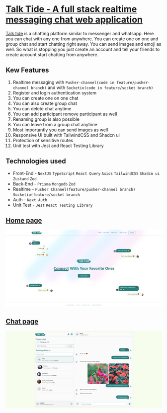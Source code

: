 # [Talk Tide - A full stack realtime messaging chat web application](https://talktide.vercel.app)

[Talk tide](https://talktide.vercel.app) is a chatting platform similar to messenger and whatsapp. Here you can chat with any one from anywhere. You can create one on one and group chat and start chatting right away. You can send images and emoji as well. So what is stopping you just create an account and tell your friends to create account start chatting from anywhere.

## Kew Features

1. Realtime messaging with `Pusher-channel(code in feature/pusher-channel branch)` and with `Socketio(code in feature/socket branch)`
2. Register and login authentication system
3. You can create one on one chat
4. You can also create group chat
5. You can delete chat anytime
6. You can add participant remove participant as well
7. Renaming group is also possible
8. You can leave from a group chat anytime
9. Most importantly you can send images as well
10. Responsive UI built with TailwindCSS and Shadcn ui
11. Protection of sensitive routes
12. Unit test with Jest and React Testing Library

## Technologies used

- Front-End - `NextJS` `TypeScript` `React Query` `Axios` `TailwindCSS` `Shadcn ui` `Zustand` `Zod`
- Back-End - `Prisma` `Mongodb` `Zod`
- Realtime - `Pusher Channel(feature/pusher-channel branch)` `Socketio(feature/socket branch`
- Auth - `Next Auth`
- Unit Test - `Jest` `React Testing Library`

## [Home page](https://talktide.vercel.app)

[![Talk tide chat application's home page image](/public/talk-tide-home-page.png)](https://talktide.vercel.app)

## [Chat page](https://talktide.vercel.app/chat)

[![Talk tide chat application's chat page image](/public/talk-tide-chat-page.png)](https://talktide.vercel.app/chat)
